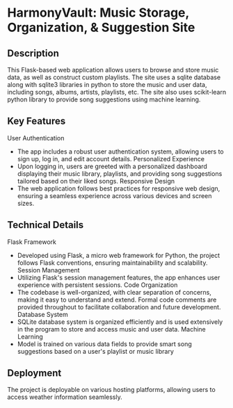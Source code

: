 # HarmonyVault: Music Storage, Organization, & Suggestion Site

## Description
This Flask-based web application allows users to browse and store music data, as well as construct custom playlists. The site uses a sqlite database along with sqlite3 libraries in python
to store the music and user data, including songs, albums, artists, playlists, etc. The site also uses scikit-learn python library to provide song suggestions using machine learning.

## Key Features
User Authentication
  - The app includes a robust user authentication system, allowing users to sign up, log in, and edit account details.
Personalized Experience
  - Upon logging in, users are greeted with a personalized dashboard displaying their music library, playlists, and providing song suggestions tailored based on their liked songs.
Responsive Design
  - The web application follows best practices for responsive web design, ensuring a seamless experience across various devices and screen sizes.

## Technical Details
Flask Framework
  - Developed using Flask, a micro web framework for Python, the project follows Flask conventions, ensuring maintainability and scalability.
Session Management
  - Utilizing Flask's session management features, the app enhances user experience with persistent sessions.
Code Organization
  - The codebase is well-organized, with clear separation of concerns, making it easy to understand and extend. Formal code comments are provided throughout to facilitate collaboration and future development.
Database System
  - SQLite database system is organized efficiently and is used extensively in the program to store and access music and user data.
Machine Learning
  - Model is trained on various data fields to provide smart song suggestions based on a user's playlist or music library

 ## Deployment
The project is deployable on various hosting platforms, allowing users to access weather information seamlessly.


   
